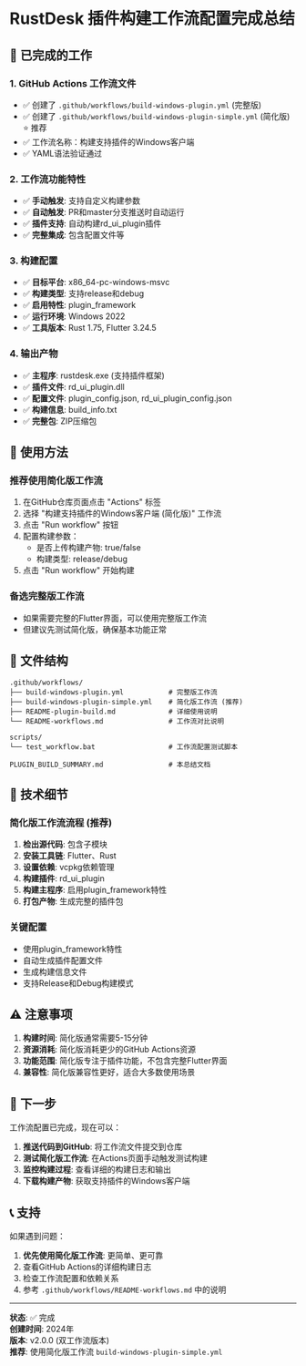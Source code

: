 # RustDesk 插件构建工作流配置完成总结

## 🎯 已完成的工作

### 1. GitHub Actions 工作流文件
- ✅ 创建了 `.github/workflows/build-windows-plugin.yml` (完整版)
- ✅ 创建了 `.github/workflows/build-windows-plugin-simple.yml` (简化版) ⭐ 推荐
- ✅ 工作流名称：构建支持插件的Windows客户端
- ✅ YAML语法验证通过

### 2. 工作流功能特性
- ✅ **手动触发**: 支持自定义构建参数
- ✅ **自动触发**: PR和master分支推送时自动运行
- ✅ **插件支持**: 自动构建rd_ui_plugin插件
- ✅ **完整集成**: 包含配置文件等

### 3. 构建配置
- ✅ **目标平台**: x86_64-pc-windows-msvc
- ✅ **构建类型**: 支持release和debug
- ✅ **启用特性**: plugin_framework
- ✅ **运行环境**: Windows 2022
- ✅ **工具版本**: Rust 1.75, Flutter 3.24.5

### 4. 输出产物
- ✅ **主程序**: rustdesk.exe (支持插件框架)
- ✅ **插件文件**: rd_ui_plugin.dll
- ✅ **配置文件**: plugin_config.json, rd_ui_plugin_config.json
- ✅ **构建信息**: build_info.txt
- ✅ **完整包**: ZIP压缩包

## 🚀 使用方法

### 推荐使用简化版工作流
1. 在GitHub仓库页面点击 "Actions" 标签
2. 选择 "构建支持插件的Windows客户端 (简化版)" 工作流
3. 点击 "Run workflow" 按钮
4. 配置构建参数：
   - 是否上传构建产物: true/false
   - 构建类型: release/debug
5. 点击 "Run workflow" 开始构建

### 备选完整版工作流
- 如果需要完整的Flutter界面，可以使用完整版工作流
- 但建议先测试简化版，确保基本功能正常

## 📁 文件结构

```
.github/workflows/
├── build-windows-plugin.yml           # 完整版工作流
├── build-windows-plugin-simple.yml    # 简化版工作流 (推荐)
├── README-plugin-build.md             # 详细使用说明
└── README-workflows.md                # 工作流对比说明

scripts/
└── test_workflow.bat                  # 工作流配置测试脚本

PLUGIN_BUILD_SUMMARY.md                # 本总结文档
```

## 🔧 技术细节

### 简化版工作流流程 (推荐)
1. **检出源代码**: 包含子模块
2. **安装工具链**: Flutter、Rust
3. **设置依赖**: vcpkg依赖管理
4. **构建插件**: rd_ui_plugin
5. **构建主程序**: 启用plugin_framework特性
6. **打包产物**: 生成完整的插件包

### 关键配置
- 使用plugin_framework特性
- 自动生成插件配置文件
- 生成构建信息文件
- 支持Release和Debug构建模式

## ⚠️ 注意事项

1. **构建时间**: 简化版通常需要5-15分钟
2. **资源消耗**: 简化版消耗更少的GitHub Actions资源
3. **功能范围**: 简化版专注于插件功能，不包含完整Flutter界面
4. **兼容性**: 简化版兼容性更好，适合大多数使用场景

## 🎉 下一步

工作流配置已完成，现在可以：

1. **推送代码到GitHub**: 将工作流文件提交到仓库
2. **测试简化版工作流**: 在Actions页面手动触发测试构建
3. **监控构建过程**: 查看详细的构建日志和输出
4. **下载构建产物**: 获取支持插件的Windows客户端

## 📞 支持

如果遇到问题：
1. **优先使用简化版工作流**: 更简单、更可靠
2. 查看GitHub Actions的详细构建日志
3. 检查工作流配置和依赖关系
4. 参考 `.github/workflows/README-workflows.md` 中的说明

---

**状态**: ✅ 完成  
**创建时间**: 2024年  
**版本**: v2.0.0 (双工作流版本)  
**推荐**: 使用简化版工作流 `build-windows-plugin-simple.yml`
